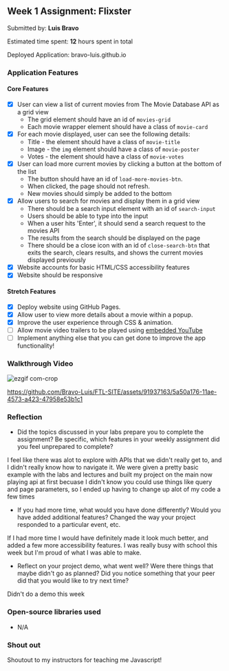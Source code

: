 ## Week 1 Assignment: Flixster

Submitted by: **Luis Bravo**

Estimated time spent: **12** hours spent in total

Deployed Application: bravo-luis.github.io

### Application Features

#### Core Features

- [x] User can view a list of current movies from The Movie Database API as a grid view
  - The grid element should have an id of `movies-grid`
  - Each movie wrapper element should have a class of `movie-card`
- [x] For each movie displayed, user can see the following details:
  - Title - the element should have a class of `movie-title`
  - Image - the `img` element should have a class of `movie-poster`
  - Votes - the element should have a class of `movie-votes`
- [x] User can load more current movies by clicking a button at the bottom of the list
  - The button should have an id of `load-more-movies-btn`.
  - When clicked, the page should not refresh.
  - New movies should simply be added to the bottom
- [x] Allow users to search for movies and display them in a grid view
  - There should be a search input element with an id of `search-input`
  - Users should be able to type into the input
  - When a user hits 'Enter', it should send a search request to the movies API
  - The results from the search should be displayed on the page
  - There should be a close icon with an id of `close-search-btn` that exits the search, clears results, and shows the current movies displayed previously
- [x] Website accounts for basic HTML/CSS accessibility features
- [x] Website should be responsive

#### Stretch Features

- [x] Deploy website using GitHub Pages.
- [x] Allow user to view more details about a movie within a popup.
- [x] Improve the user experience through CSS & animation.
- [ ] Allow movie video trailers to be played using [embedded YouTube](https://support.google.com/youtube/answer/171780?hl=en)
- [ ] Implement anything else that you can get done to improve the app functionality!

### Walkthrough Video

![ezgif com-crop](https://github.com/Bravo-Luis/FTL-SITE/assets/91937163/a055ed16-6214-4071-9fc4-b228e02c64d8)


https://github.com/Bravo-Luis/FTL-SITE/assets/91937163/5a50a176-11ae-4573-a423-47958e53b1c1


### Reflection

- Did the topics discussed in your labs prepare you to complete the assignment? Be specific, which features in your weekly assignment did you feel unprepared to complete?

I feel like there was alot to explore with APIs that we didn't really get to, and I didn't really know how to navigate it. We were given a pretty basic example with the labs and lectures and built my project on the main now playing api at first becuase I didn't know you could use things like query and page parameters, so I ended up having to change up alot of my code a few times

- If you had more time, what would you have done differently? Would you have added additional features? Changed the way your project responded to a particular event, etc.
  
If I had more time I would have definitely made it look much better, and added a few more accessibility features. I was really busy with school this week but I'm proud of what I was able to make.

- Reflect on your project demo, what went well? Were there things that maybe didn't go as planned? Did you notice something that your peer did that you would like to try next time?

Didn't do a demo this week

### Open-source libraries used

- N/A

### Shout out

Shoutout to my instructors for teaching me Javascript!
